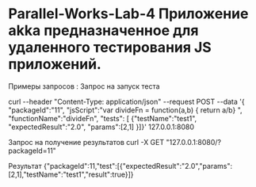 # Parallel-Works-Lab-4 Приложение akka предназначенное для удаленного тестирования JS приложений.

Примеры запросов :
Запрос на запуск теста

curl --header "Content-Type: application/json" --request POST --data '{ "packageId":"11", "jsScript":"var divideFn = function(a,b) { return a/b} ", "functionName":"divideFn", "tests": [ {"testName":"test1", "expectedResult":"2.0", "params":[2,1] }]}' 127.0.0.1:8080

Запрос на получение результатов
curl -X GET "127.0.0.1:8080/?packageId=11"

Результат
{"packageId":11,"test":[{"expectedResult":"2.0","params":[2,1],"testName":"test1","result":true}]}